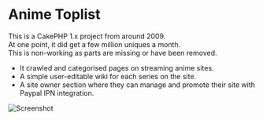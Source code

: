 # Anime Toplist

This is a CakePHP 1.x project from around 2009.  
At one point, it did get a few million uniques a month.  
This is non-working as parts are missing or have been removed.

* It crawled and categorised pages on streaming anime sites.
* A simple user-editable wiki for each series on the site.
* A site owner section where they can manage and promote their site with Paypal IPN integration.

![Screenshot](https://rawcdn.githack.com/harrisbaird/animetoplist/master/assets/screenshot.png)
